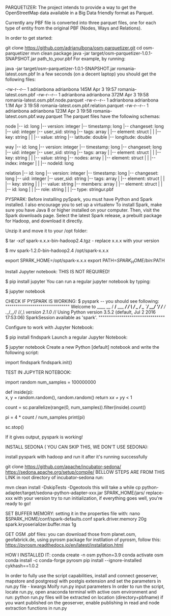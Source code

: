 PARQUETIZER:
The project intends to provide a way to get the OpenStreetMap data available in a Big Data friendly format as Parquet.

Currently any PBF file is converted into three parquet files, one for each type of entity from the original PBF (Nodes, Ways and Relations).

In order to get started:

git clone https://github.com/adrianulbona/osm-parquetizer.git
cd osm-parquetizer
mvn clean package
java -jar target/osm-parquetizer-1.0.1-SNAPSHOT.jar path_to_your.pbf
For example, by running:

java -jar target/osm-parquetizer-1.0.1-SNAPSHOT.jar romania-latest.osm.pbf
In a few seconds (on a decent laptop) you should get the following files:

-rw-r--r--  1 adrianbona  adrianbona   145M Apr  3 19:57 romania-latest.osm.pbf
-rw-r--r--  1 adrianbona  adrianbona   372M Apr  3 19:58 romania-latest.osm.pbf.node.parquet
-rw-r--r--  1 adrianbona  adrianbona   1.1M Apr  3 19:58 romania-latest.osm.pbf.relation.parquet
-rw-r--r--  1 adrianbona  adrianbona   123M Apr  3 19:58 romania-latest.osm.pbf.way.parquet
The parquet files have the following schemas:

node
 |-- id: long
 |-- version: integer
 |-- timestamp: long
 |-- changeset: long
 |-- uid: integer
 |-- user_sid: string
 |-- tags: array
 |    |-- element: struct
 |    |    |-- key: string
 |    |    |-- value: string
 |-- latitude: double
 |-- longitude: double

way
 |-- id: long
 |-- version: integer
 |-- timestamp: long
 |-- changeset: long
 |-- uid: integer
 |-- user_sid: string
 |-- tags: array
 |    |-- element: struct
 |    |    |-- key: string
 |    |    |-- value: string
 |-- nodes: array
 |    |-- element: struct
 |    |    |-- index: integer
 |    |    |-- nodeId: long

relation
 |-- id: long
 |-- version: integer
 |-- timestamp: long
 |-- changeset: long
 |-- uid: integer
 |-- user_sid: string
 |-- tags: array
 |    |-- element: struct
 |    |    |-- key: string
 |    |    |-- value: string
 |-- members: array
 |    |-- element: struct
 |    |    |-- id: long
 |    |    |-- role: string
 |    |    |-- type: stringur.pbf


PYSPARK:
Before installing pySpark, you must have Python and Spark installed. I also encourage you to set up a virtualenv
To install Spark, make sure you have Java 8 or higher installed on your computer. Then, visit the Spark downloads page. Select the latest Spark release, a prebuilt package for Hadoop, and download it directly.

Unzip it and move it to your /opt folder:

$ tar -xzf spark-x.x.x-bin-hadoop2.4.tgz 	- replace x.x.x with your version

$ mv spark-1.2.0-bin-hadoop2.4 /opt/spark-x.x.x   

export SPARK_HOME=/opt/spark-x.x.x 
export PATH=$SPARK_HOME/bin:$PATH


Install Jupyter notebook: THIS IS NOT REQUIRED!

$ pip install jupyter
You can run a regular jupyter notebook by typing:

$ jupyter notebook

CHECK IF PYSPARK IS WORKING:
$ pyspark    		-- you should see following:
"""""""""""""""""""""""""""""""
Welcome to
      ____              __
     / __/__  ___ _____/ /__
    _\ \/ _ \/ _ `/ __/  '_/
   /__ / .__/\_,_/_/ /_/\_\   version 2.1.0
      /_/
Using Python version 3.5.2 (default, Jul  2 2016 17:53:06)
SparkSession available as 'spark'.
""""""""""""""""""""""""""""""""

Configure to work with Jupyter Notebook:

$ pip install findspark
Launch a regular Jupyter Notebook:

$ jupyter notebook
Create a new Python [default] notebook and write the following script:

import findspark
findspark.init()

TEST IN JUPYTER NOTEBOOK:

import random
num_samples = 100000000

def inside(p):     
  x, y = random.random(), random.random()
  return x*x + y*y < 1

count = sc.parallelize(range(0, num_samples)).filter(inside).count()

pi = 4 * count / num_samples
print(pi)

sc.stop()

If it gives output, pyspark is working!

INSTALL SEDONA ( YOU CAN SKIP THIS, WE DON'T USE SEDONA):

install pyspark with hadoop and run it 
after it's running successfully

git clone https://github.com/apache/incubator-sedona/
https://sedona.apache.org/setup/compile/ 	BELLOW STEPS ARE FROM THIS LINK 
in root directory of incubator-sedona run:

mvn clean install -DskipTests -Dgeotools					this will take a while
cp python-adapter/target/sedona-python-adapter-xxx.jar SPARK_HOME/jars/		replace-xxx with your version 
try to run initialization, if everything goes well, you're ready to go!

SET BUFFER MEMORY: 
setting it in the properties file with:
nano $SPARK_HOME/conf/spark-defaults.conf
spark.driver.memory              20g
spark.kryoserializer.buffer.max  1g


GET OSM .pbf files:
you can download those from planet.osm, geofabrick.de, using pyrosm package
for instllation of pyrosm, follow this:
https://pyrosm.readthedocs.io/en/latest/installation.html

HOW I INSTALLED IT:
conda create -n osm python=3.9
conda activate osm
conda install -c conda-forge pyrosm
pip install --ignore-installed cykhash==1.0.2

In order to fully use the script capabilities, install and connect geoserver, mapstore and postgresql with postgis extension and set the parameters in run.py file - kwargs
Moify run.py input parameters
In order to run the script, locate run.py, open anaconda terminal with active osm environment and run:
python run.py
files will be extracted on location (directory+pbfname) if you want published on the geoserver, enable publishing in read and node extraction functions in run.py




#
